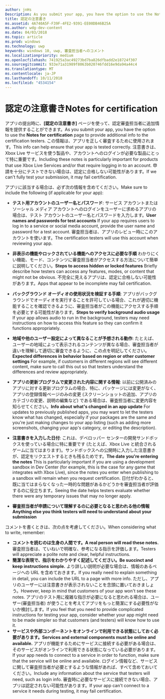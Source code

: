 ```yaml
---
author: jnHs
Description: As you submit your app, you have the option to use the Notes for certification page to provide additional info to the certification testers. This info can help ensure that your app is tested correctly.
title: 認定の注意書き
ms.assetid: 4A740A5F-F39F-4FE2-9391-EE00DB46B25A
ms.author: wdg-dev-content
ms.date: 04/03/2018
ms.topic: article
ms.prod: windows
ms.technology: uwp
keywords: windows 10, uwp, 審査担当者へのコメント
ms.localizationpriority: medium
ms.openlocfilehash: 741925a3ac49273bd7ba826dfbadd2e18724f307
ms.sourcegitcommit: 933e71a31989f8063b020746fdd16e9da94a44c4
ms.translationtype: MT
ms.contentlocale: ja-JP
ms.lasthandoff: 10/11/2018
ms.locfileid: "4534154"
---
```

# <a name="notes-for-certification"></a><span data-ttu-id="c2641-103">認定の注意書き</span><span class="sxs-lookup"><span data-stu-id="c2641-103">Notes for certification</span></span>


<span data-ttu-id="c2641-104">アプリの提出時に、**[認定の注意書き]** ページを使って、認定審査担当者に追加情報を提供することができます。</span><span class="sxs-lookup"><span data-stu-id="c2641-104">As you submit your app, you have the option to use the **Notes for certification** page to provide additional info to the certification testers.</span></span> <span data-ttu-id="c2641-105">この情報は、アプリを正しく審査するために使用されます。</span><span class="sxs-lookup"><span data-stu-id="c2641-105">This info can help ensure that your app is tested correctly.</span></span> <span data-ttu-id="c2641-106">注意書きは、Xbox Live サービスを使う製品や、アカウントへのログインが必要な製品にとって特に重要です。</span><span class="sxs-lookup"><span data-stu-id="c2641-106">Including these notes is particularly important for products that use Xbox Live Services and/or that require logging in to an account.</span></span> <span data-ttu-id="c2641-107">申請を十分にテストできない場合は、認定に合格しない可能性があります。</span><span class="sxs-lookup"><span data-stu-id="c2641-107">If we can't fully test your submission, it may fail certification.</span></span>

<span data-ttu-id="c2641-108">アプリに該当する場合は、必ず次の情報を含めてください。</span><span class="sxs-lookup"><span data-stu-id="c2641-108">Make sure to include the following (if applicable for your app):</span></span>

-   <span data-ttu-id="c2641-109">**テスト用アカウントのユーザー名とパスワード**: サービス アカウントまたはソーシャル メディア アカウントへのログインをユーザーに求めるアプリの場合は、テスト アカウントのユーザー名とパスワードを入力します。</span><span class="sxs-lookup"><span data-stu-id="c2641-109">**User names and passwords for test accounts** If your app requires users to log in to a service or social media account, provide the user name and password for a test account.</span></span> <span data-ttu-id="c2641-110">審査担当者は、アプリのレビュー時にこのアカウントを使います。</span><span class="sxs-lookup"><span data-stu-id="c2641-110">The certification testers will use this account when reviewing your app.</span></span>

-   <span data-ttu-id="c2641-111">**非表示の機能やロックされている機能へのアクセスに必要な手順** わかりにくい機能、モード、コンテンツに審査担当者がアクセスする方法について簡単に説明してください。</span><span class="sxs-lookup"><span data-stu-id="c2641-111">**Steps to access hidden or locked features** Briefly describe how testers can access any features, modes, or content that might not be obvious.</span></span> <span data-ttu-id="c2641-112">不完全に見えるアプリは、認定に合格しない可能性があります。</span><span class="sxs-lookup"><span data-stu-id="c2641-112">Apps that appear to be incomplete may fail certification.</span></span>

-   <span data-ttu-id="c2641-113">**バックグラウンド オーディオの使用状況を検証する手順**: アプリがバックグラウンドでオーディオを実行することを許可している場合、これが適切に機能することを確認できるように、審査担当者がこの機能にアクセスする手順を必要とする可能性があります。</span><span class="sxs-lookup"><span data-stu-id="c2641-113">**Steps to verify background audio usage** If your app allows audio to run in the background, testers may need instructions on how to access this feature so they can confirm it functions appropriately.</span></span>

-  <span data-ttu-id="c2641-114">**地域や他のユーザー設定によって異なることが予想される動作**: たとえば、ユーザーの地域によって表示されるコンテンツが異なる場合、審査担当者が違いを理解して適切に審査できるように、この点を明記してください。</span><span class="sxs-lookup"><span data-stu-id="c2641-114">**Expected differences in behavior based on region or other customer settings** For example, if customers in different regions will see different content, make sure to call this out so that testers understand the differences and review appropriately.</span></span>

-   <span data-ttu-id="c2641-115">**アプリの更新プログラムで変更された内容に関する情報**: 以前に公開済みのアプリに対する更新プログラムの場合、特に、パッケージには変更がなく、アプリの登録情報ページのみの変更 (スクリーンショットの追加、アプリのカテゴリの変更、説明の編集など) である場合は、審査担当者に変更内容を知らせてください。</span><span class="sxs-lookup"><span data-stu-id="c2641-115">**Info about what's changed in an app update** For updates to previously published apps, you may want to let the testers know what has changed, especially if your packages are the same and you're just making changes to your app listing (such as adding more screenshots, changing your app's category, or editing the description).</span></span>

-   <span data-ttu-id="c2641-116">**注意書きを入力した日付**: これは、デベロッパー センターの開発サンドボックスを使っている場合に特に重要です (たとえば、Xbox Live と統合されるゲームに当てはまります)。サンドボックスへの公開時に入力した注意書きが、認定をリクエストするときも残るためです。</span><span class="sxs-lookup"><span data-stu-id="c2641-116">**The date you're entering the notes** This is particularly important if you are using a development sandbox in Dev Center (for example, this is the case for any game that integrates with Xbox Live), since the notes you enter when publishing to a sandbox will remain when you request certification.</span></span> <span data-ttu-id="c2641-117">日付がわかると、既に当てはまらなくなった一時的な問題があるかどうかを審査担当者が評価するのに役立ちます。</span><span class="sxs-lookup"><span data-stu-id="c2641-117">Seeing the date helps testers evaluate whether there were any temporary issues that may no longer apply.</span></span>

-  **<span data-ttu-id="c2641-118">審査担当者が申請について理解するのに必要となると思われる他の情報</span><span class="sxs-lookup"><span data-stu-id="c2641-118">Anything else you think testers will need to understand about your submission</span></span>**

<span data-ttu-id="c2641-119">コメントを書くときは、次の点を考慮してください。</span><span class="sxs-lookup"><span data-stu-id="c2641-119">When considering what to write, remember:</span></span>

-   **<span data-ttu-id="c2641-120">コメントを読むのは生身の人間です。</span><span class="sxs-lookup"><span data-stu-id="c2641-120">A real person will read these notes.</span></span>** <span data-ttu-id="c2641-121">審査担当者は、ていねいで明確な、参考になる指示を評価します。</span><span class="sxs-lookup"><span data-stu-id="c2641-121">Testers will appreciate a polite note and clear, helpful instructions.</span></span>
-   **<span data-ttu-id="c2641-122">簡潔な表現で、指示をわかりやすく記述してください。</span><span class="sxs-lookup"><span data-stu-id="c2641-122">Be succinct and keep instructions simple.</span></span>** <span data-ttu-id="c2641-123">より詳しい説明が必要な場合は、情報のあるページへの URL を含めておきます。</span><span class="sxs-lookup"><span data-stu-id="c2641-123">If you really need to explain something in detail, you can include the URL to a page with more info.</span></span> <span data-ttu-id="c2641-124">ただし、アプリのユーザーには注意書きが表示されないことを念頭に置いておきましょう。</span><span class="sxs-lookup"><span data-stu-id="c2641-124">However, keep in mind that customers of your app won't see these notes.</span></span> <span data-ttu-id="c2641-125">アプリのテスト用に複雑な指示が必要になると思われる場合は、ユーザー(審査担当者) が使うことを考えてアプリをもっと簡潔にする必要性がないか検討します。</span><span class="sxs-lookup"><span data-stu-id="c2641-125">If you feel that you need to provide complicated instructions for testing your app, consider whether your app might need to be made simpler so that customers (and testers) will know how to use it.</span></span>
-   **<span data-ttu-id="c2641-126">サービスや外部コンポーネントをオンラインで利用できる状態にしておく必要があります。</span><span class="sxs-lookup"><span data-stu-id="c2641-126">Services and external components must be online and available.</span></span>** <span data-ttu-id="c2641-127">アプリが機能するためにサービスに接続する必要がある場合は、そのサービスがオンラインで利用できる状態になっている必要があります。</span><span class="sxs-lookup"><span data-stu-id="c2641-127">If your app needs to connect to a service in order to function, make sure that the service will be online and available.</span></span> <span data-ttu-id="c2641-128">ログイン情報など、サービスに関して審査担当者が必要とするような情報があれば、すべて含めておいてください。</span><span class="sxs-lookup"><span data-stu-id="c2641-128">Include any information about the service that testers will need, such as login info.</span></span> <span data-ttu-id="c2641-129">審査時に必要なサービスに接続できない場合、アプリは認定されない可能性があります。</span><span class="sxs-lookup"><span data-stu-id="c2641-129">If your app can't connect to a service it needs during testing, it may fail certification.</span></span>

 

 




